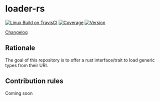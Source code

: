 # loader-rs

[![Linux Build on TravisCI](https://img.shields.io/travis/com/macisamuele/loader-rs/master.svg?logo=travis&label=Linux)](https://travis-ci.com/macisamuele/loader-rs)
[![Coverage](https://img.shields.io/codecov/c/github/macisamuele/loader-rs/master.svg)](https://codecov.io/gh/macisamuele/loader-rs)
[![Version](https://img.shields.io/crates/v/loader-rs.svg)](https://img.shields.io/crates/v/loader-rs.svg)

[Changelog](./CHANGELOG.md)

## Rationale
The goal of this repository is to offer a rust interface/trait to load generic types from their URI.

## Contribution rules
Coming soon
